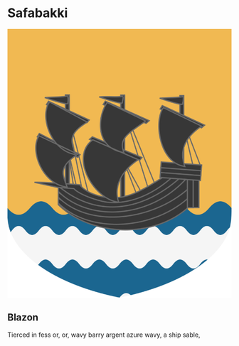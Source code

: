 # Safabakki

![Safabakki](/resources/safabakki.png)

## Blazon
Tierced in fess or, or, wavy barry argent azure wavy,
a ship sable,
